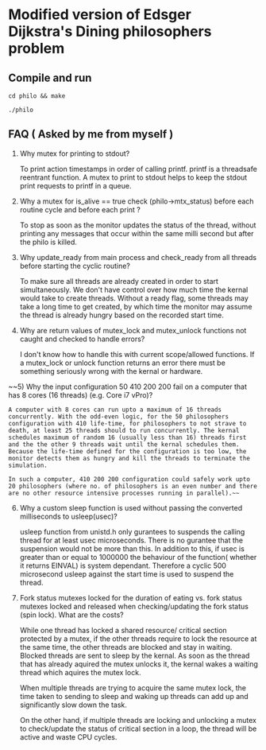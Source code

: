 # Modified version of Edsger Dijkstra's Dining philosophers problem


## Compile and run


	cd philo && make

	./philo 



## FAQ ( Asked by me from myself )

1) Why mutex for printing to stdout?

	To print action timestamps in order of calling printf. printf is a threadsafe reentrant function. A mutex to print to stdout helps to keep the stdout print requests to printf in a queue.


2) Why a mutex for is_alive == true check (philo->mtx_status) before each routine cycle and before each print ? 

	To stop as soon as the monitor updates the status of the thread, without printing any
	messages that occur within the same milli second but after the philo is killed.

3) Why update_ready from main process and check_ready from all threads before starting the cyclic routine?

	To make sure all threads are already created in order to start simultaneously. We don't have control over how much time the kernal would take to create threads. Without a ready flag, some threads may take a long time to get created, by which time the monitor may assume the thread is already hungry based on the recorded start time.


4) Why are return values of mutex_lock and mutex_unlock functions not caught and checked to handle errors? 

	I don't know how to handle this with current scope/allowed functions. If a mutex_lock or unlock function returns an error there must be something seriously wrong with the kernal or hardware.


~~5) Why the input configuration 50 410 200 200 fail on a computer that has 8 cores (16 threads) (e.g. Core i7 vPro)?

	A computer with 8 cores can run upto a maximum of 16 threads concurrently. With the odd-even logic, for the 50 philosophers configuration with 410 life-time, for philosophers to not strave to death, at least 25 threads should to run concurrently. The kernal schedules maximum of random 16 (usually less than 16) threads first and the the other 9 threads wait until the kernal schedules them. Because the life-time defined for the configuration is too low, the monitor detects them as hungry and kill the threads to terminate the simulation. 

	In such a computer, 410 200 200 configuration could safely work upto 20 philosophers (where no. of philosophers is an even number and there are no other resource intensive processes running in parallel).~~


6) Why a custom sleep function is used without passing the converted milliseconds to usleep(usec)?

	usleep function from unistd.h only gurantees to suspends the calling thread for at least usec microseconds. There is no gurantee that the suspension would not be more than this. In addition to this, if usec is greater than or equal to 1000000 the behaviour of the function( whether it returns EINVAL) is system dependant. Therefore a cyclic 500 microsecond usleep against the start time is used to suspend the thread.


7) Fork status mutexes locked for the duration of eating vs. fork status mutexes locked and released when checking/updating the fork status (spin lock). What are the costs?

	While one thread has locked a shared resource/ critical section protected by a mutex, if the other threads require to lock the resource at the same time, the other threads are blocked and stay in waiting. Blocked threads are sent to sleep by the kernal. As soon as the thread that has already aquired the mutex unlocks it, the kernal wakes a waiting thread which aquires the mutex lock. 

	When multiple threads are trying to acquire the same mutex lock, the time taken to sending to sleep and waking up threads can add up and significantly slow down the task.

	On the other hand, if multiple threads are locking and unlocking a mutex to check/update the status of critical section in a loop, the thread will be active and waste CPU cycles.

